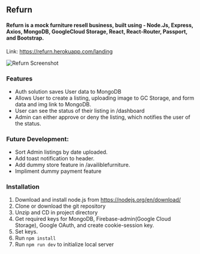 ## Refurn 





#### Refurn is a mock furniture resell business, built using - Node.Js, Express, Axios, MongoDB, GoogleCloud Storage, React, React-Router, Passport, and Bootstrap.  
Link: https://refurn.herokuapp.com/landing  


![Refurn Screenshot](https://i.imgur.com/aee6rH8.png)
  
  
### Features
- Auth solution saves User data to MongoDB
- Allows User to create a listing, uploading image to GC Storage, and form data and img link to MongoDB.
- User can see the status of their listing in /dashboard
- Admin can either approve or deny the listing, which notifies the user of the status.

### Future Development:
- Sort Admin listings by date uploaded.
- Add toast notification to header.
- Add dummy store feature in /availiblefurniture.
- Impliment dummy payment feature


### Installation
1) Download and install node.js from https://nodejs.org/en/download/
2) Clone or download the git repository
3) Unzip and CD in project directory
4) Get required keys for MongoDB, Firebase-admin(Google Cloud Storage), Google OAuth, and create cookie-session key.
5) Set keys.
6) Run `npm install`
7) Run `npm run dev` to initialize local server

